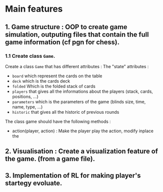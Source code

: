 # Main features
## 1. Game structure : OOP to create game simulation, outputing files that contain the full game information (cf pgn for chess).

### 1.1 Create class `Game`.
Create a class `Game` that has different attributes :
The "state" attributes :
- `board` which represent the cards on the table
- `deck` which is the cards deck
- `folded` Which is the folded stack of cards
- `players` that gives all the informations about the players (stack, cards, positions,  ...)
- `parameters` which is the parameters of the game (blinds size, time, name, type, ...)
- `historic` that gives all the historic of previous rounds


The class game should have the following methods :
- action(player, action) : Make the player play the action, modify inplace the 

## 2. Visualisation : Create a visualization feature of the game. (from a game file).
## 3. Implementation of RL for making player's startegy evoluate.



